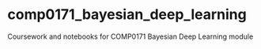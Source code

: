# comp0171_bayesian_deep_learning
Coursework and notebooks for COMP0171 Bayesian Deep Learning module
